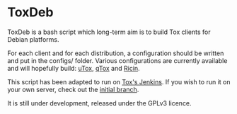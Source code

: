 # ToxDeb

ToxDeb is a bash script which long-term aim is to build Tox clients for Debian platforms.  

For each client and for each distribution, a configuration should be written and put in the configs/ folder.
Various configurations are currently available and will hopefully build: [uTox](https://github.com/grayhatter/utox), [qTox](https://github.com/tux3/qTox) and [Ricin](https://github.com/RicinApp/Ricin).

This script has been adapted to run on [Tox's Jenkins](https://build.tox.chat).
If you wish to run it on your own server, check out the [initial branch](https://github.com/Encrypt/toxdeb/tree/initial).

It is still under development, released under the GPLv3 licence.
